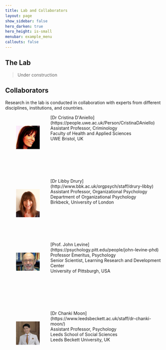 ```yaml
---
title: Lab and Collaborators
layout: page
show_sidebar: false
hero_darken: true
hero_height: is-small
menubar: example_menu
callouts: false
---
```


## The Lab
> Under construction


## Collaborators

Research in the lab is conducted in collaboration with experts from different disciplines, institutions, and countries. 

<img src="/img/coll/cri.jpg" alt="CRI" width="15%" align="left" hspace="35" vspace="35">
[Dr Cristina D'Aniello](https://people.uwe.ac.uk/Person/CristinaDAniello)<br> 
Assistant Professor, Criminology<br> 
Faculty of Health and Applied Sciences<br> 
UWE Bristol, UK<br> 
<br>  
<br>
<br>  
<br>  
<br>
<br>  
<br>
<img src="/img/coll/ld.jpg" alt="LD" width="15%" align="left" hspace="35" vspace="35">
[Dr Libby Drury](http://www.bbk.ac.uk/orgpsych/staff/drury-libby)<br> 
Assistant Professor, Organizational Psychology<br> 
Department of Organizational Psychology<br> 
Birkbeck, University of London<br> 
<br>  
<br>
<br>  
<br>  
<br>
<br>  
<br>
<img src="/img/coll/levine_j.jpg" alt="JL" width="15%" align="left" hspace="35" vspace="35">
[Prof. John Levine](https://psychology.pitt.edu/people/john-levine-phd)<br> 
Professor Emeritus, Psychology<br>
Senior Scientist, Learning Research and Development Center<br> 
University of Pittsburgh, USA<br> 
<br>  
<br>
<br>  
<br>  
<br>
<br>  
<br>
<img src="/img/coll/cm.jpg" alt="CM" width="15%" align="left" hspace="35" vspace="35">
[Dr Chanki Moon](https://www.leedsbeckett.ac.uk/staff/dr-chanki-moon/)<br> 
Assistant Professor, Psychology<br> 
Leeds School of Social Sciences<br> 
Leeds Beckett University, UK<br> 

